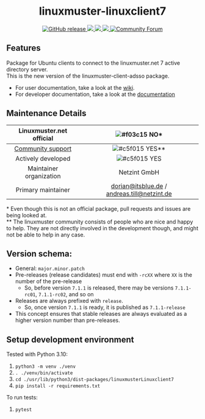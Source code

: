<h1 align="center">
  linuxmuster-linuxclient7
</h1>

<p align="center">
  <a href="https://github.com/linuxmuster/linuxmuster-linuxclient7/releases/latest">
    <img src="https://img.shields.io/github/v/release/linuxmuster/linuxmuster-linuxclient7?logo=github&logoColor=white" alt="GitHub release"/>
  </a>
  <a href="https://codeclimate.com/github/linuxmuster/linuxmuster-linuxclient7/maintainability">
    <img src="https://api.codeclimate.com/v1/badges/aa177b588ff4e36bd0bf/maintainability" />
  </a>
  <a href="https://www.gnu.org/licenses/agpl-3.0">
    <img src="https://img.shields.io/badge/License-AGPL%20v3-blue.svg" />
  </a>
  <a href="https://github.com/linuxmuster/linuxmuster-linuxclient7/actions/workflows/release.yml">
    <img src="https://github.com/linuxmuster/linuxmuster-linuxclient7/workflows/Build%20Release/badge.svg" />
  </a>
  <a href="https://ask.linuxmuster.net">
    <img src="https://img.shields.io/discourse/users?logo=discourse&amp;logoColor=white&amp;server=https%3A%2F%2Fask.linuxmuster.net" alt="Community Forum" />
  </a>
</p>

## Features    
Package for Ubuntu clients to connect to the linuxmuster.net 7 active directory server.  
This is the new version of the linuxmuster-client-adsso package.  
- For user documentation, take a look at the [wiki](https://github.com/linuxmuster/linuxmuster-linuxclient7/wiki).
- For developer documentation, take a look at the [documentation](https://linuxmuster.github.io/linuxmuster-linuxclient7)

## Maintenance Details
    
Linuxmuster.net official | ![#f03c15](https://via.placeholder.com/15/f03c15/000000?text=+)  NO*
:---: | :---: 
[Community support](https://ask.linuxmuster.net) | ![#c5f015](https://via.placeholder.com/15/c5f015/000000?text=+)  YES**
Actively developed | ![#c5f015](https://via.placeholder.com/15/c5f015/000000?text=+)  YES
Maintainer organization |  Netzint GmbH  
Primary maintainer | dorian@itsblue.de / andreas.till@netzint.de  
    
\* Even though this is not an official package, pull requests and issues are being looked at.  
** The linuxmuster community consists of people who are nice and happy to help. They are not directly involved in the development though, and might not be able to help in any case.

## Version schema:
- General: `major.minor.patch`
- Pre-releases (release candidates) must end with `-rcXX` where `XX` is the number of the pre-release
  - So, before version `7.1.1` is released, there may be versions `7.1.1-rc01`, `7.1.1-rc02`, and so on
- Releases are always prefixed with `release`.
  - So, once version `7.1.1` is ready, it is published as `7.1.1-release`
- This concept ensures that stable releases are always evaluated as a higher version number than pre-releases.

## Setup development environment

Tested with Python 3.10:

1. `python3 -m venv ./venv`
2. `. ./venv/bin/activate`
3. `cd ./usr/lib/python3/dist-packages/linuxmusterLinuxclient7`
4. `pip install -r requirements.txt`

To run tests:
1. `pytest`